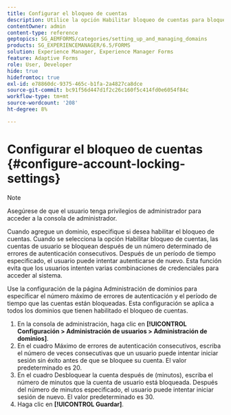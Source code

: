```yaml
---
title: Configurar el bloqueo de cuentas
description: Utilice la opción Habilitar bloqueo de cuentas para bloquear las cuentas de usuario después de un número determinado de errores de autenticación consecutivos.
contentOwner: admin
content-type: reference
geptopics: SG_AEMFORMS/categories/setting_up_and_managing_domains
products: SG_EXPERIENCEMANAGER/6.5/FORMS
solution: Experience Manager, Experience Manager Forms
feature: Adaptive Forms
role: User, Developer
hide: true
hidefromtoc: true
exl-id: e78860dc-9375-465c-b1fa-2a4827ca8dce
source-git-commit: bc91f56d447d1f2c26c160f5c414fd0e6054f84c
workflow-type: tm+mt
source-wordcount: '208'
ht-degree: 8%

---
```


# Configurar el bloqueo de cuentas {#configure-account-locking-settings}


>[!NOTE]
> 
> Asegúrese de que el usuario tenga privilegios de administrador para acceder a la consola de administrador.

Cuando agregue un dominio, especifique si desea habilitar el bloqueo de cuentas. Cuando se selecciona la opción Habilitar bloqueo de cuentas, las cuentas de usuario se bloquean después de un número determinado de errores de autenticación consecutivos. Después de un período de tiempo especificado, el usuario puede intentar autenticarse de nuevo. Esta función evita que los usuarios intenten varias combinaciones de credenciales para acceder al sistema.

Use la configuración de la página Administración de dominios para especificar el número máximo de errores de autenticación y el período de tiempo que las cuentas están bloqueadas. Esta configuración se aplica a todos los dominios que tienen habilitado el bloqueo de cuentas.

1. En la consola de administración, haga clic en **[!UICONTROL Configuración > Administración de usuarios > Administración de dominios]**.
1. En el cuadro Máximo de errores de autenticación consecutivos, escriba el número de veces consecutivas que un usuario puede intentar iniciar sesión sin éxito antes de que se bloquee su cuenta. El valor predeterminado es 20.
1. En el cuadro Desbloquear la cuenta después de (minutos), escriba el número de minutos que la cuenta de usuario está bloqueada. Después del número de minutos especificado, el usuario puede intentar iniciar sesión de nuevo. El valor predeterminado es 30.
1. Haga clic en **[!UICONTROL Guardar]**.
